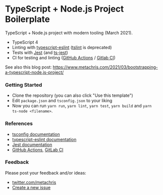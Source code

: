 # TypeScript + Node.js Project Boilerplate

TypeScript + Node.js project with modern tooling (March 2021).

* TypeScript 4
* Linting with [typescript-eslint](https://github.com/typescript-eslint/typescript-eslint) ([tslint](https://palantir.github.io/tslint/) is deprecated)
* Tests with [Jest](https://jestjs.io/docs/getting-started) (and [ts-jest](https://www.npmjs.com/package/ts-jest))
* CI for testing and linting ([GitHub Actions](https://docs.github.com/en/actions) / [Gitlab CI](https://docs.gitlab.com/ee/ci/))

See also this blog post: https://www.metachris.com/2021/03/bootstrapping-a-typescript-node.js-project/


### Getting Started

* Clone the repository (you can also click "Use this template")
* Edit `package.json` and `tsconfig.json` to your liking
* Now you can run `yarn run`, `yarn lint`, `yarn test`, `yarn build` and `yarn ts-node <filename>`.


### References

* [tsconfig documentation](https://www.typescriptlang.org/tsconfig)
* [typescript-eslint documentation](https://github.com/typescript-eslint/typescript-eslint/blob/master/docs/getting-started/linting/README.md)
* [Jest documentation](https://jestjs.io/docs/getting-started)
* [GitHub Actions](https://docs.github.com/en/actions), [GitLab CI](https://docs.gitlab.com/ee/ci/)


### Feedback

Please post your feedback and/or ideas:

* [twitter.com/metachris](https://twitter.com/metachris)
* [Create a new issue](https://github.com/metachris/typescript-nodejs-boilerplate/issues)
